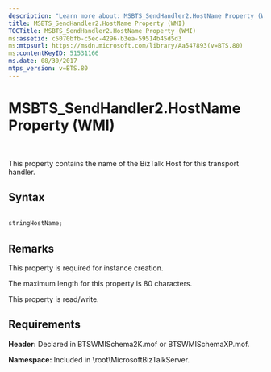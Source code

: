 ```yaml
---
description: "Learn more about: MSBTS_SendHandler2.HostName Property (WMI)"
title: MSBTS_SendHandler2.HostName Property (WMI)
TOCTitle: MSBTS_SendHandler2.HostName Property (WMI)
ms:assetid: c5070bfb-c5ec-4296-b3ea-59514b45d5d3
ms:mtpsurl: https://msdn.microsoft.com/library/Aa547893(v=BTS.80)
ms:contentKeyID: 51531166
ms.date: 08/30/2017
mtps_version: v=BTS.80
---
```


# MSBTS\_SendHandler2.HostName Property (WMI)

 

This property contains the name of the BizTalk Host for this transport handler.

## Syntax

```C#
  
stringHostName;  
```

## Remarks

This property is required for instance creation.

The maximum length for this property is 80 characters.

This property is read/write.

## Requirements

**Header:** Declared in BTSWMISchema2K.mof or BTSWMISchemaXP.mof.

**Namespace:** Included in \\root\\MicrosoftBizTalkServer.

